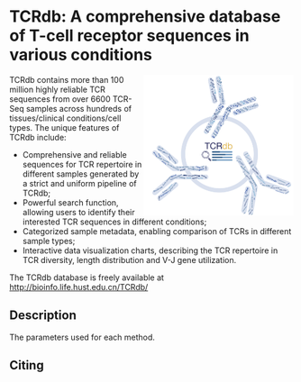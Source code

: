 # TCRdb: A comprehensive database of T-cell receptor sequences in various conditions 

<a href=''><img src='Homepage.png' align='right' height='250' /></a>

TCRdb contains more than 100 million highly reliable TCR sequences from over 6600 TCR-Seq samples across hundreds of tissues/clinical conditions/cell types. The unique features of TCRdb include: 
* Comprehensive and reliable sequences for TCR repertoire in different samples generated by a strict and uniform pipeline of TCRdb;  
* Powerful search function, allowing users to identify their interested TCR sequences in different conditions; 
* Categorized sample metadata, enabling comparison of TCRs in different sample types; 
* Interactive data visualization charts, describing the TCR repertoire in TCR diversity, length distribution and V-J gene utilization.

The TCRdb database is freely available at [http://bioinfo.life.hust.edu.cn/TCRdb/ ](http://bioinfo.life.hust.edu.cn/TCRdb/ )

## Description

The parameters used for each method.

## Citing
